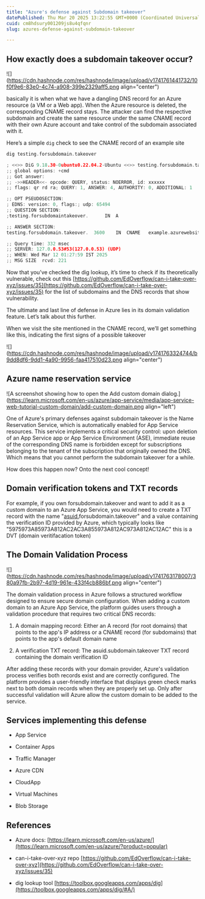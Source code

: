 ```yaml
---
title: "Azure's defense against Subdomain takeover"
datePublished: Thu Mar 20 2025 13:22:55 GMT+0000 (Coordinated Universal Time)
cuid: cm8hdsury001209js8u4qfqnr
slug: azures-defense-against-subdomain-takeover

---
```


## How exactly does a subdomain takeover occur?

![](https://cdn.hashnode.com/res/hashnode/image/upload/v1741761441732/10f0f9e6-83e0-4c74-a908-399e2329aff5.png align="center")

basically it is when what we have a dangling DNS record for an Azure resource (a VM or a Web app). When the Azure resource is deleted, the corresponding CNAME record stays. The attacker can find the respective subdomain and create the same resource under the same CNAME record with their own Azure account and take control of the subdomain associated with it.

Here’s a simple `dig` check to see the CNAME record of an example site

```cpp
dig testing.forsubdomain.takeover

; <<>> DiG 9.18.30-0ubuntu0.22.04.2-Ubuntu <<>> testing.forsubdomain.takeover
;; global options: +cmd
;; Got answer:
;; ->>HEADER<<- opcode: QUERY, status: NOERROR, id: xxxxxx
;; flags: qr rd ra; QUERY: 1, ANSWER: 4, AUTHORITY: 0, ADDITIONAL: 1

;; OPT PSEUDOSECTION:
; EDNS: version: 0, flags:; udp: 65494
;; QUESTION SECTION:
;testing.forsubdomaintakeover.		IN	A

;; ANSWER SECTION:
testing.forsubdomain.takeover.	3600	IN	CNAME	example.azurewebsites.net.

;; Query time: 332 msec
;; SERVER: 127.0.0.53#53(127.0.0.53) (UDP)
;; WHEN: Wed Mar 12 01:27:59 IST 2025
;; MSG SIZE  rcvd: 221
```

Now that you’ve checked the dig lookup, it’s time to check if its theoretically vulnerable, check out this [https://github.com/EdOverflow/can-i-take-over-xyz/issues/35](https://github.com/EdOverflow/can-i-take-over-xyz/issues/35) for the list of subdomains and the DNS records that show vulnerability.

The ultimate and last line of defense in Azure lies in its domain validation feature. Let’s talk about this further.

When we visit the site mentioned in the CNAME record, we’ll get something like this, indicating the first signs of a possible takeover

![](https://cdn.hashnode.com/res/hashnode/image/upload/v1741763324744/b9dd8df6-9dd1-4a90-9956-faa417510d23.png align="center")

## Azure name reservation service

![A screenshot showing how to open the Add custom domain dialog.](https://learn.microsoft.com/en-us/azure/app-service/media/app-service-web-tutorial-custom-domain/add-custom-domain.png align="left")

One of Azure's primary defenses against subdomain takeover is the Name Reservation Service, which is automatically enabled for App Service resources. This service implements a critical security control: upon deletion of an App Service app or App Service Environment (ASE), immediate reuse of the corresponding DNS name is forbidden except for subscriptions belonging to the tenant of the subscription that originally owned the DNS. Which means that you cannot perform the subdomain takeover for a while.

How does this happen now? Onto the next cool concept!

## Domain verification tokens and TXT records

For example, if you own forsubdomain.takeover and want to add it as a custom domain to an Azure App Service, you would need to create a TXT record with the name "[asuid.](http://asuid.contoso.com)forsubdomain.takeover" and a value containing the verification ID provided by Azure, which typically looks like "5975973A85973A812AC2AC3A855973A812AC973A812AC12AC" this is a DVT (domain veritifacation token)

## The Domain Validation Process

![](https://cdn.hashnode.com/res/hashnode/image/upload/v1741763178007/380a97fb-2b97-4d19-961e-433f4cb886bf.png align="center")

The domain validation process in Azure follows a structured workflow designed to ensure secure domain configuration. When adding a custom domain to an Azure App Service, the platform guides users through a validation procedure that requires two critical DNS records:

1. A domain mapping record: Either an A record (for root domains) that points to the app's IP address or a CNAME record (for subdomains) that points to the app's default domain name
    
2. A verification TXT record: The asuid.subdomain.takeover TXT record containing the domain verification ID
    

After adding these records with your domain provider, Azure's validation process verifies both records exist and are correctly configured. The platform provides a user-friendly interface that displays green check marks next to both domain records when they are properly set up. Only after successful validation will Azure allow the custom domain to be added to the service.

## Services implementing this defense

* App Service
    
* Container Apps
    
* Traffic Manager
    
* Azure CDN
    
* CloudApp
    
* Virtual Machines
    
* Blob Storage
    

## References

* Azure docs: [https://learn.microsoft.com/en-us/azure/](https://learn.microsoft.com/en-us/azure/?product=popular)
    
* can-i-take-over-xyz repo [https://github.com/EdOverflow/can-i-take-over-xyz](https://github.com/EdOverflow/can-i-take-over-xyz/issues/35)
    
* dig lookup tool [https://toolbox.googleapps.com/apps/dig](https://toolbox.googleapps.com/apps/dig/#A/)